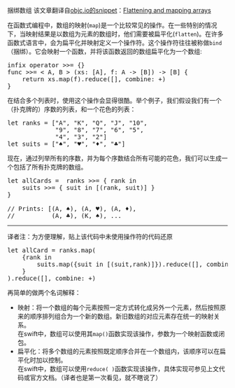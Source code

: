 捆绑数组
该文章翻译自[objc.io的snippet][1]：[Flattening and mapping arrays][2]

在函数式编程中，数组的映射(`map`)是一个比较常见的操作。在一些特别的情况下，当映射结果是以数组为元素的数组时，他们需要被扁平化(`flatten`)。在许多函数式语言中，会为扁平化并映射定义一个操作符。这个操作符往往被称做`bind`（捆绑）。它会映射一个函数，并将该函数返回的数组扁平化为一个数组:

<pre lang = "swift">
infix operator >>= {}
func >>= < A, B > (xs: [A], f: A -> [B]) -> [B] {
    return xs.map(f).reduce([], combine: +)
}
</pre>

在结合多个列表时，使用这个操作会显得很酷。举个例子，我们假设我们有一个（扑克牌的）序数的列表，和一个花色的列表：

<pre lang = "swift">
let ranks = ["A", "K", "Q", "J", "10",
             "9", "8", "7", "6", "5", 
             "4", "3", "2"]
let suits = ["♠", "♥", "♦", "♣"]
</pre>

现在，通过列举所有的序数，并为每个序数结合所有可能的花色，我们可以生成一个包括了所有扑克牌的数组。

<pre lang="swift">
let allCards =  ranks >>= { rank in
    suits >>= { suit in [(rank, suit)] }
} 

// Prints: [(A, ♠), (A, ♥), (A, ♦), 
//          (A, ♣), (K, ♠), ...
</pre>

---

译者注：为方便理解，贴上该代码中未使用操作符的代码还原
<pre lang="swift">
let allCard = ranks.map(
    {rank in
        suits.map({suit in [(suit,rank)]}).reduce([], combine:+)
    }
).reduce([], combine: +)
</pre>
再简单的做两个名词解释：

 * 映射：将一个数组的每个元素按照一定方式转化成另外一个元素，然后按照原来的顺序排列组合为一个新的数组。新旧数组的对应元素存在统一的映射关系。    
 在swift中，数组可以使用其`map()`函数实现该操作，参数为一个映射函数或闭包。   
 * 扁平化：将多个数组的元素按照既定顺序合并在一个数组内，该顺序可以在扁平化时加以控制。  
  在swift中，数组可以使用`reduce( )`函数实现该操作，具体实现可参见上文代码或官方文档。（译者也是第一次看见，就不瞎说了）
  
[1]: http://www.objc.io/snippets/
[2]: http://www.objc.io/snippets/4.html

